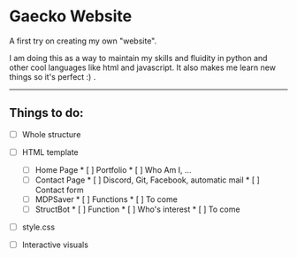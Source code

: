 # Gaecko Website

A first try on creating my own "website".

I am doing this as a way to maintain my skills and fluidity in python and other cool languages like html and javascript. It also makes me learn new things so it's perfect :) .

****
## Things to do:
* [ ] Whole structure
* [ ] HTML template 
    * [ ] Home Page
          * [ ] Portfolio 
          * [ ] Who Am I, ...
    * [ ] Contact Page 
          * [ ] Discord, Git, Facebook, automatic mail 
          * [ ] Contact form
    * [ ] MDPSaver
          * [ ] Functions 
          * [ ] To come
    * [ ] StructBot
          * [ ] Function 
          * [ ] Who's interest
          * [ ] To come

* [ ] style.css
* [ ] Interactive visuals 
  

